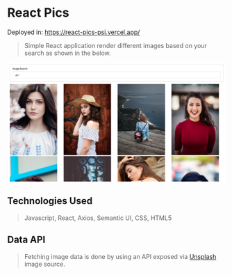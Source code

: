 # React Pics

Deployed in: https://react-pics-psi.vercel.app/

> Simple React application render different images based on your search as shown in the below.

<div style="align: center">
    <img src="./pics.png" />
</div>

## Technologies Used
> Javascript, React, Axios, Semantic UI, CSS, HTML5

## Data API
> Fetching image data is done by using an API exposed via [Unsplash](https://unsplash.com/) image source.